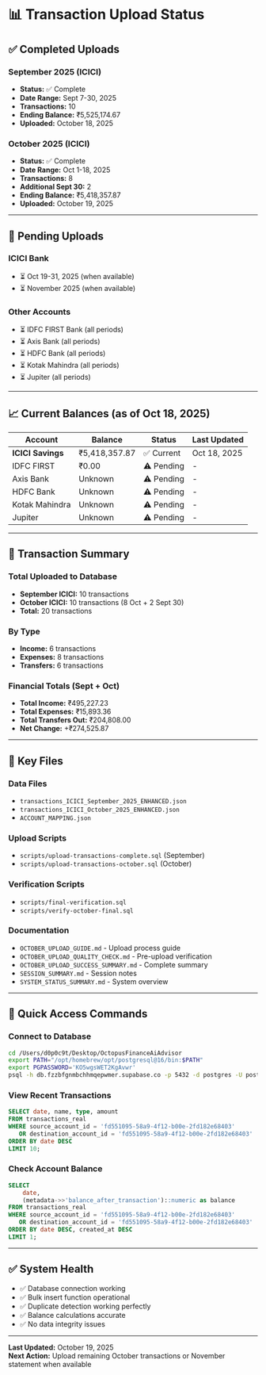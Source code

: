 # 📊 Transaction Upload Status

## ✅ Completed Uploads

### September 2025 (ICICI)
- **Status:** ✅ Complete
- **Date Range:** Sept 7-30, 2025
- **Transactions:** 10
- **Ending Balance:** ₹5,525,174.67
- **Uploaded:** October 18, 2025

### October 2025 (ICICI)
- **Status:** ✅ Complete
- **Date Range:** Oct 1-18, 2025
- **Transactions:** 8
- **Additional Sept 30:** 2
- **Ending Balance:** ₹5,418,357.87
- **Uploaded:** October 19, 2025

---

## 📅 Pending Uploads

### ICICI Bank
- ⏳ Oct 19-31, 2025 (when available)
- ⏳ November 2025 (when available)

### Other Accounts
- ⏳ IDFC FIRST Bank (all periods)
- ⏳ Axis Bank (all periods)
- ⏳ HDFC Bank (all periods)
- ⏳ Kotak Mahindra (all periods)
- ⏳ Jupiter (all periods)

---

## 📈 Current Balances (as of Oct 18, 2025)

| Account | Balance | Status | Last Updated |
|---------|---------|--------|-------------|
| **ICICI Savings** | ₹5,418,357.87 | ✅ Current | Oct 18, 2025 |
| IDFC FIRST | ₹0.00 | ⚠️ Pending | - |
| Axis Bank | Unknown | ⚠️ Pending | - |
| HDFC Bank | Unknown | ⚠️ Pending | - |
| Kotak Mahindra | Unknown | ⚠️ Pending | - |
| Jupiter | Unknown | ⚠️ Pending | - |

---

## 🎯 Transaction Summary

### Total Uploaded to Database
- **September ICICI:** 10 transactions
- **October ICICI:** 10 transactions (8 Oct + 2 Sept 30)
- **Total:** 20 transactions

### By Type
- **Income:** 6 transactions
- **Expenses:** 8 transactions
- **Transfers:** 6 transactions

### Financial Totals (Sept + Oct)
- **Total Income:** ₹495,227.23
- **Total Expenses:** ₹15,893.36
- **Total Transfers Out:** ₹204,808.00
- **Net Change:** +₹274,525.87

---

## 📁 Key Files

### Data Files
- `transactions_ICICI_September_2025_ENHANCED.json`
- `transactions_ICICI_October_2025_ENHANCED.json`
- `ACCOUNT_MAPPING.json`

### Upload Scripts
- `scripts/upload-transactions-complete.sql` (September)
- `scripts/upload-transactions-october.sql` (October)

### Verification Scripts
- `scripts/final-verification.sql`
- `scripts/verify-october-final.sql`

### Documentation
- `OCTOBER_UPLOAD_GUIDE.md` - Upload process guide
- `OCTOBER_UPLOAD_QUALITY_CHECK.md` - Pre-upload verification
- `OCTOBER_UPLOAD_SUCCESS_SUMMARY.md` - Complete summary
- `SESSION_SUMMARY.md` - Session notes
- `SYSTEM_STATUS_SUMMARY.md` - System overview

---

## 🔧 Quick Access Commands

### Connect to Database
```bash
cd /Users/d0p0c9t/Desktop/OctopusFinanceAiAdvisor
export PATH="/opt/homebrew/opt/postgresql@16/bin:$PATH"
export PGPASSWORD='KO5wgsWET2KgAvwr'
psql -h db.fzzbfgnmbchhmqepwmer.supabase.co -p 5432 -d postgres -U postgres
```

### View Recent Transactions
```sql
SELECT date, name, type, amount 
FROM transactions_real 
WHERE source_account_id = 'fd551095-58a9-4f12-b00e-2fd182e68403' 
   OR destination_account_id = 'fd551095-58a9-4f12-b00e-2fd182e68403'
ORDER BY date DESC 
LIMIT 10;
```

### Check Account Balance
```sql
SELECT 
    date,
    (metadata->>'balance_after_transaction')::numeric as balance
FROM transactions_real
WHERE source_account_id = 'fd551095-58a9-4f12-b00e-2fd182e68403'
   OR destination_account_id = 'fd551095-58a9-4f12-b00e-2fd182e68403'
ORDER BY date DESC, created_at DESC
LIMIT 1;
```

---

## ✅ System Health

- ✅ Database connection working
- ✅ Bulk insert function operational
- ✅ Duplicate detection working perfectly
- ✅ Balance calculations accurate
- ✅ No data integrity issues

---

**Last Updated:** October 19, 2025  
**Next Action:** Upload remaining October transactions or November statement when available


